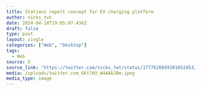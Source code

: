 ```yaml
---
title: Stations report concept for EV charging platform
author: nicks_twt
date: 2024-04-18T19:05:07.436Z
draft: false
type: post
layout: single
categories: ["Web", "Desktop"]
tags:
  - Web
source: X
source_link: 'https://twitter.com/nicks_twt/status/1777626049381052453/photo/1'
media: /uploads/twitter.com_GKtlKU_W4AAkJBm.jpeg
media_type: image
---
```


